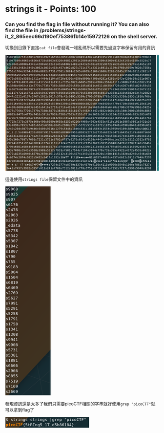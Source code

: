  
# strings it - Points: 100


### Can you find the flag in file without running it? You can also find the file in /problems/strings-it_2_865eec66d190ef75386fb14e15972126 on the shell server.



切換到目錄下直接`cat file`會發現一堆亂碼所以需要先過濾字串保留有用的資訊

![image](https://github.com/bohsiang/CTF_practice/blob/master/picoCTF2019/picture/strings%20it_1.PNG)

這邊使用`strings file`保留文件中的資訊

![image](https://github.com/bohsiang/CTF_practice/blob/master/picoCTF2019/picture/strings%20it_2.PNG)

發現資訊還是太多了我們只需要picoCTF相關的字串就好使用```grep "picoCTF"```就可以拿到flag了

![image](https://github.com/bohsiang/CTF_practice/blob/master/picoCTF2019/picture/strings%20it_3.PNG)
